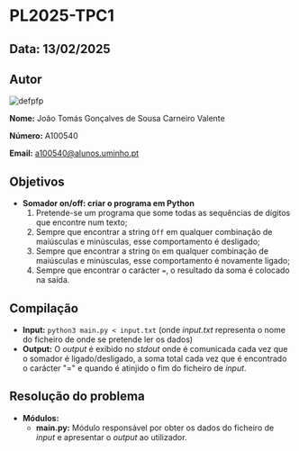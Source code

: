 # PL2025-TPC1

## Data: 13/02/2025

## Autor

![defpfp]

**Nome:** João Tomás Gonçalves de Sousa Carneiro Valente

**Número:** A100540

**Email:** a100540@alunos.uminho.pt

## Objetivos
- **Somador on/off: criar o programa em Python**
    1. Pretende-se um programa que some todas as sequências de dígitos que encontre num texto;
    2. Sempre que encontrar a string `Off` em qualquer combinação de maiúsculas e minúsculas, esse comportamento é desligado;
    3. Sempre que encontrar a string `On` em qualquer combinação de maiúsculas e minúsculas, esse comportamento é novamente ligado;
    4. Sempre que encontrar o carácter `=`, o resultado da soma é colocado na saída.

## Compilação
- **Input:** `python3 main.py < input.txt` (onde *input.txt* representa o nome do ficheiro de onde se pretende ler os dados)
- **Output:** O *output* é exibido no *stdout* onde é comunicada cada vez que o somador é ligado/desligado, a soma total cada vez que é encontrado o carácter "=" e quando é atinjido o fim do ficheiro de *input*.

## Resolução do problema
- **Módulos:**
    - **main.py:** Módulo responsável por obter os dados do ficheiro de *input* e apresentar o *output* ao utilizador.

[defpfp]: https://cdn.discordapp.com/attachments/945777436543565905/1339688481852620940/8PoNI3aPnN1OwAAAAASUVORK5CYII.png?ex=67afa1a0&is=67ae5020&hm=611a110527f81b29368cd857610d53456005ee7132e42634ae455bb47fb36ced&